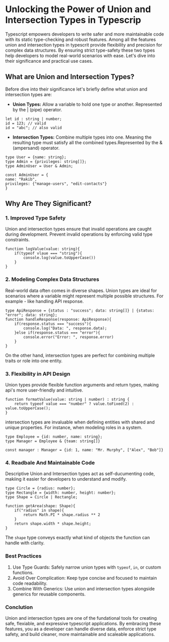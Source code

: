 # Unlocking the Power of Union and Intersection Types in Typescrip

Typescript empowers developers to write safer and more maintainable code with its static type-checking and robust features. Among all the features union and intersection types in typescrit provide flexibility and precision for complex data structures. By ensuring strict type-safety these two types help developers to model real-world scenarios with ease. Let's dive into their significance and practical use cases.

## What are Union and Intersection Types?

Before dive into their significance let's briefly define what union and intersection types are:

- **Union Types:** Allow a variable to hold one type or another. Represented by the | (pipe) operator.

```
let id : string | number;
id = 123; // valid
id = "abc"; // also valid
```

- **Intersection Types:** Combine multiple types into one. Meaning the resulting type must satisfy all the combined types.Represented by the & (ampersand) operator.

```
type User = {name: string};
type Admin = {privileges: string[]};
type AdminUser = User & Admin;

const AdminUser = {
name: "Rakib",
privileges: {"manage-users", "edit-contacts"}
}
```

## Why Are They Significant?

### 1. Improved Type Safety

Union and intersection types ensure that invalid operations are caught during development. Prevent invalid operations by enforcing valid type constraints.

```
function logValue(value: string){
    if(typeof vlaue === "string"){
        console.log(value.toUpperCase())
    }
}
```

### 2. Modeling Complex Data Structures

Real-world data often comes in diverse shapes. Union types are ideal for scenarios where a variable might represent multiple possible structures. For example - like handling API response.

```
type ApiResponse = {status : "success"; data: string[]} | {status: "error"; data: string};
function handleResponse(response: ApiResponse){
    if(response.status === "success"){
        console.log("Data: ", response.data);
    }else if(response.status === "error"){
        console.error("Error: ", response.error)
    }
}

```

On the other hand, intersection types are perfect for combining multiple traits or role into one entity.

### 3. Flexibility in API Design

Union types provide flexible function arguments and return types, making api's more user-friendly and intuitive.

```
function formatValue(value: string | number) : string {
    return typeof value === "number" ? value.toFixed(2) : value.toUpperCase();
}
```

intersection types are invaluable when defining entities with shared and unique properties. For instance, when modeling roles in a system.

```
type Employee = {id: number, name: string};
type Manager = Employee & {team: string[]}

const manager : Manager = {id: 1, name: "Mr. Murphy", ["Alex", "Bob"]}
```

### 4. Readbale And Maintainable Code

Descriptive Union and Intersection types act as self-ducumenting code, makiing it easier for developers to understand and modify.

```
type Circle = {radius: number};
type Rectangle = {width: number, height: number};
type Shape = Circle | Rectangle;

function getArea(shape: Shape){
    if("radius" in shape){
        return Math.PI * shape.radius ** 2
    }
    return shape.width * shape.height;
}

```

The `shape` type conveys exactly what kind of objects the function can handle with clarity.

### Best Practices

1. Use Type Guards: Safely narrow union types with `typeof`, `in`, or custom functions.
2. Avoid Over Complication: Keep type concise and focused to maintain code readability.
3. Combine With Generics: Use union and intersection types alongside generics for reusable components.

### Conclution

Union and intersection types are one of the fundational tools for creating safe, flexiable, and expressive typescript applications. By embracing these features, you as a developer can handle diverse data, enforce strict type safety, and build cleaner, more maintainable and scaleable applications.
